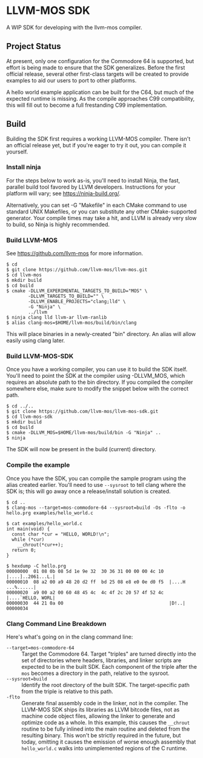 # LLVM-MOS SDK
A WIP SDK for developing with the llvm-mos compiler.
## Project Status

At present, only one configuration for the Commodore 64 is supported, but
effort is being made to ensure that the SDK generalizes. Before the first
official release, several other first-class targets will be created to
provide examples to aid our users to port to other platforms.

A hello world example application can be built for the C64, but much of the
expected runtime is missing. As the compile approaches C99 compatibility,
this will fill out to become a full frestanding C99 implementation.

## Build

Building the SDK first requires a working LLVM-MOS compiler. There isn't an
official release yet, but if you're eager to try it out, you can compile it yourself.

### Install ninja

For the steps below to work as-is, you'll need to install Ninja, the fast,
parallel build tool favored by LLVM developers. Instructions for your
platform will vary; see https://ninja-build.org/.

Alternatively, you can set -G "Makefile" in each CMake command to use
standard UNIX Makefiles, or you can substitute any other CMake-supported
generator. Your compile times may take a hit, and LLVM is already very slow
to build, so Ninja is highly recommended.

### Build LLVM-MOS

See https://github.com/llvm-mos for more information.

```console
$ cd
$ git clone https://github.com/llvm-mos/llvm-mos.git
$ cd llvm-mos
$ mkdir build
$ cd build
$ cmake -DLLVM_EXPERIMENTAL_TARGETS_TO_BUILD="MOS" \
        -DLLVM_TARGETS_TO_BUILD="" \
        -DLLVM_ENABLE_PROJECTS="clang;lld" \
        -G "Ninja" \
        ../llvm
$ ninja clang lld llvm-ar llvm-ranlib
$ alias clang-mos=$HOME/llvm-mos/build/bin/clang
```

This will place binaries in a newly-created "bin" directory. An alias will
allow easily using clang later.

### Build LLVM-MOS-SDK

Once you have a working compiler, you can use it to build the SDK itself.
You'll need to point the SDK at the compiler using -DLLVM_MOS, which requires
an absolute path to the bin directory. If you compiled the compiler somewhere else, make sure to modify the snippet below with the correct path.

```console
$ cd ../..
$ git clone https://github.com/llvm-mos/llvm-mos-sdk.git
$ cd llvm-mos-sdk
$ mkdir build
$ cd build
$ cmake -DLLVM_MOS=$HOME/llvm-mos/build/bin -G "Ninja" ..
$ ninja
```

The SDK will now be present in the build (current) directory.

### Compile the example

Once you have the SDK, you can compile the sample program using the alias created earlier. You'll need to use `--sysroot` to tell clang where the SDK is; this will go away once a release/install solution is created.

```console
$ cd ..
$ clang-mos --target=mos-commodore-64 --sysroot=build -Os -flto -o hello.prg examples/hello_world.c

$ cat examples/hello_world.c
int main(void) {
  const char *cur = "HELLO, WORLD!\n";
  while (*cur)
    __chrout(*cur++);
  return 0;
}

$ hexdump -C hello.prg
00000000  01 08 0b 08 5d 1e 9e 32  30 36 31 00 00 00 4c 10  |....]..2061...L.|
00000010  08 a2 00 a9 48 20 d2 ff  bd 25 08 e8 e0 0e d0 f5  |....H ...%......|
00000020  a9 00 a2 00 60 48 45 4c  4c 4f 2c 20 57 4f 52 4c  |....`HELLO, WORL|
00000030  44 21 0a 00                                       |D!..|
00000034
```

### Clang Command Line Breakdown

Here's what's going on in the clang command line:

<dl>
  <dt><code>--target=mos-commodore-64</code></dt>
  <dd>
    Target the Commodore 64. Target "triples" are turned directly into the
    set of directories where headers, libraries, and linker scripts are
    expected to be in the built SDK. Each component of the triple after the
    <code>mos</code> becomes a directory in the path, relative to the
    sysroot.
  </dd>
  <dt><code>--sysroot=build</code></dt>
  <dd>
    Identify the root directory of the built SDK. The target-specific path
    from the triple is relative to this path.
  </dd>
  <dt><code>-flto</code></dt>
  <dd>
    Generate final assembly code in the linker, not in the compiler. The
    LLVM-MOS SDK ships its libraries as LLVM bitcode files, not as machine
    code object files, allowing the linker to generate and optimize code as a
    whole. In this example, this causes the <code>__chrout</code> routine to
    be fully inlined into the main routine and deleted from the resulting
    binary. This won't be strictly required in the future, but today,
    omitting it causes the emission of worse enough assembly that
    <code>hello_world.c</code> walks into unimplemented regions of the C
    runtime.
  </dd>
</dl>